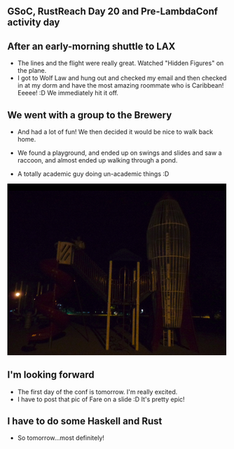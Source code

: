 ## GSoC, RustReach Day 20 and Pre-LambdaConf activity day

## After an early-morning shuttle to LAX
- The lines and the flight were really great. Watched "Hidden Figures" on the plane.
- I got to Wolf Law and hung out and checked my email and then checked in at my dorm and have the most 
  amazing roommate who is Caribbean! Eeeee! :D We immediately hit it off.

## We went with a group to the Brewery
- And had a lot of fun! We then decided it would be nice to walk back home.
- We found a playground, and ended up on swings and slides and saw a raccoon, and almost ended up walking
  through a pond. 
 
 - A totally academic guy doing un-academic things :D 
 
 <img src="/images/lconf18_/fare.png" width="500">
  
## I'm looking forward
- The first day of the conf is tomorrow. I'm really excited.
- I have to post that pic of Fare on a slide :D It's pretty epic!

## I have to do some Haskell and Rust
- So tomorrow...most definitely!

